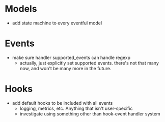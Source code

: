 # Models

* add state machine to every eventful model

# Events

* make sure handler supported_events can handle regexp
  - actually, just explicitly set supported events. there's not that many now, and won't be many more in the future.

# Hooks

- add default hooks to be included with all events
  - logging, metrics, etc. Anything that isn't user-specific
  - investigate using something other than hook-event handler system